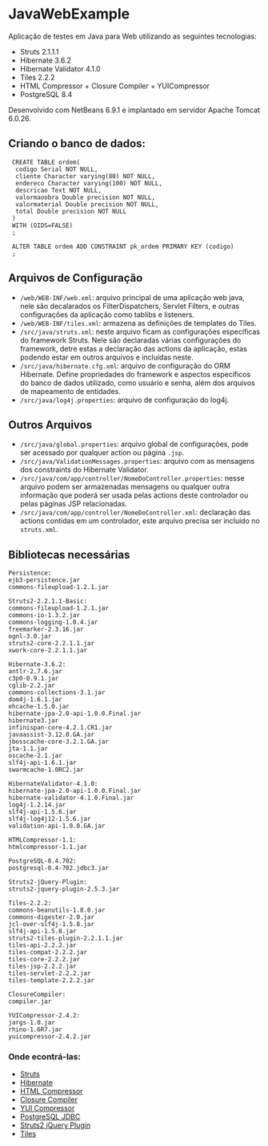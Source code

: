 # JavaWebExample

Aplicação de testes em Java para Web utilizando as seguintes tecnologias:

- Struts 2.1.1.1
- Hibernate 3.6.2
- Hibernate Validator 4.1.0
- Tiles 2.2.2
- HTML Compressor + Closure Compiler + YUICompressor
- PostgreSQL 8.4

Desenvolvido com NetBeans 6.9.1 e implantado em servidor Apache Tomcat 6.0.26.

## Criando o banco de dados:

     CREATE TABLE ordem(
      codigo Serial NOT NULL,
      cliente Character varying(80) NOT NULL,
      endereco Character varying(100) NOT NULL,
      descricao Text NOT NULL,
      valormaoobra Double precision NOT NULL,
      valormaterial Double precision NOT NULL,
      total Double precision NOT NULL
     )
     WITH (OIDS=FALSE)
     ;
     
     ALTER TABLE ordem ADD CONSTRAINT pk_ordem PRIMARY KEY (codigo)
     ;

## Arquivos de Configuração

- `/web/WEB-INF/web.xml`: arquivo principal de uma aplicação web java, nele são decalarados os FilterDispatchers, Servlet Filters, e outras configurações da aplicação como tablibs e listeners.
- `/web/WEB-INF/tiles.xml`: armazena as definições de templates do Tiles.
- `/src/java/struts.xml`: neste arquivo ficam as configurações específicas do framework Struts. Nele são declaradas várias configurações do framework, detre estas a declaração das actions da aplicação, estas podendo estar em outros arquivos e incluídas neste.
- `/src/java/hibernate.cfg.xml`: arquivo de configuração do ORM Hibernate. Define propriedades do framework e aspectos específicos do banco de dados utilizado, como usuário e senha, além dos arquivos de mapeamento de entidades.
- `/src/java/log4j.properties`: arquivo de configuração do log4j.

## Outros Arquivos

- `/src/java/global.properties`: arquivo global de configurações, pode ser acessado por qualquer action ou página `.jsp`.
- `/src/java/ValidationMessages.properties`: arquivo com as mensagens dos constraints do Hibernate Validator.
- `/src/java/com/app/controller/NomeDoController.properties`: nesse arquivo podem ser armazenadas mensagens ou qualquer outra informação que poderá ser usada pelas actions deste controlador ou pelas páginas JSP relacionadas.
- `/src/java/com/app/controller/NomeDoController.xml`: declaração das actions contidas em um controlador, este arquivo precisa ser incluído no `struts.xml`.

## Bibliotecas necessárias

    Persistence:
    ejb3-persistence.jar
    commons-fileupload-1.2.1.jar
    
    Struts2-2.2.1.1-Basic:
    commons-fileupload-1.2.1.jar
    commons-io-1.3.2.jar
    commons-logging-1.0.4.jar
    freemarker-2.3.16.jar
    ognl-3.0.jar
    struts2-core-2.2.1.1.jar
    xwork-core-2.2.1.1.jar
    
    Hibernate-3.6.2:
    antlr-2.7.6.jar
    c3p0-0.9.1.jar
    cglib-2.2.jar
    commons-collections-3.1.jar
    dom4j-1.6.1.jar
    ehcache-1.5.0.jar
    hibernate-jpa-2.0-api-1.0.0.Final.jar
    hibernate3.jar
    infinispan-core-4.2.1.CR1.jar
    javaassist-3.12.0.GA.jar
    jbosscache-core-3.2.1.GA.jar
    jta-1.1.jar
    oscache-2.1.jar
    slf4j-api-1.6.1.jar
    swarmcache-1.0RC2.jar
    
    HibernateValidator-4.1.0:
    hibernate-jpa-2.0-api-1.0.0.Final.jar
    hibernate-validator-4.1.0.Final.jar
    log4j-1.2.14.jar
    slf4j-api-1.5.6.jar
    slf4j-log4j12-1.5.6.jar
    validation-api-1.0.0.GA.jar
    
    HTMLCompressor-1.1:
    htmlcompressor-1.1.jar
    
    PostgreSQL-8.4.702:
    postgresql-8.4-702.jdbc3.jar
    
    Struts2-jQuery-Plugin:
    struts2-jquery-plugin-2.5.3.jar
    
    Tiles-2.2.2:
    commons-beanutils-1.8.0.jar
    commons-digester-2.0.jar
    jcl-over-slf4j-1.5.8.jar
    slf4j-api-1.5.8.jar
    struts2-tiles-plugin-2.2.1.1.jar
    tiles-api-2.2.2.jar
    tiles-compat-2.2.2.jar
    tiles-core-2.2.2.jar
    tiles-jsp-2.2.2.jar
    tiles-servlet-2.2.2.jar
    tiles-template-2.2.2.jar
    
    ClosureCompiler:
    compiler.jar
    
    YUICompressor-2.4.2:
    jargs-1.0.jar
    rhino-1.6R7.jar
    yuicompressor-2.4.2.jar
    
### Onde econtrá-las:
* [Struts](http://struts.apache.org/)
* [Hibernate](http://www.hibernate.org/)
* [HTML Compressor](http://code.google.com/p/htmlcompressor/)
* [Closure Compiler](http://code.google.com/intl/pt-BR/closure/compiler/)
* [YUI Compressor](http://developer.yahoo.com/yui/compressor/)
* [PostgreSQL JDBC](http://jdbc.postgresql.org/)
* [Struts2 jQuery Plugin](http://code.google.com/p/struts2-jquery/)
* [Tiles](http://tiles.apache.org/)
